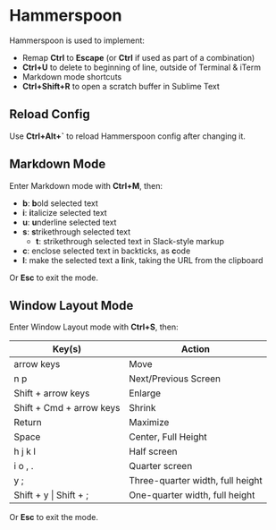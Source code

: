 # Hammerspoon

Hammerspoon is used to implement:

- Remap **Ctrl** to **Escape** (or **Ctrl** if used as part of a combination)
- **Ctrl+U** to delete to beginning of line, outside of Terminal & iTerm
- Markdown mode shortcuts
- **Ctrl+Shift+R** to open a scratch buffer in Sublime Text

## Reload Config

Use **Ctrl+Alt+`** to reload Hammerspoon config after changing it.

## Markdown Mode

Enter Markdown mode with **Ctrl+M**, then:

- **b**: **b**old selected text
- **i**: **i**talicize selected text
- **u**: **u**nderline selected text
- **s**: **s**trikethrough selected text
  - **t**: strikethrough selected text in Slack-style markup
- **c**: enclose selected text in backticks, as **c**ode
- **l**: make the selected text a **l**ink, taking the URL from the clipboard

Or **Esc** to exit the mode.

## Window Layout Mode

Enter Window Layout mode with **Ctrl+S**, then:

| Key(s)                   | Action                           |
| ------------------------ | -------------------------------- |
| arrow keys               | Move                             |
| n p                      | Next/Previous Screen             |
| Shift + arrow keys       | Enlarge                          |
| Shift + Cmd + arrow keys | Shrink                           |
| Return                   | Maximize                         |
| Space                    | Center, Full Height              |
| h j k l                  | Half screen                      |
| i o , .                  | Quarter screen                   |
| y ;                      | Three-quarter width, full height |
| Shift + y  \|  Shift + ; | One-quarter width, full height   |

Or **Esc** to exit the mode.

